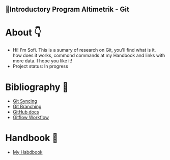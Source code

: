 ## 📌Introductory Program Altimetrik - Git 
#  About 👇

- Hi! I'm Sofi. This is a sumary of research on Git, you'll find what is it, how does it works, commond commands at my Handbook and links with more data. I hope you like it!
- Project status: In progress

#  Bibliography 🧷

- [Git Syncing](https://www.atlassian.com/git/tutorials/syncing)
- [Git Branching](https://git-scm.com/book/en/v2/Git-Branching-Basic-Branching-and-Merging)
- [GitHub docs](https://docs.github.com/en)
- [Gitflow Workflow](https://www.atlassian.com/git/tutorials/comparing-workflows)

# Handbook 📓 

- [My Habdbook](https://docs.google.com/document/d/1Zxgv4X37U316rXTBqskpCKTYO1xpv9m4gUKnUPAHirA/edit?usp=sharing)